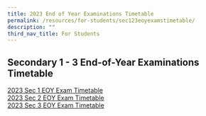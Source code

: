 ```yaml
---
title: 2023 End of Year Examinations Timetable
permalink: /resources/for-students/sec123eoyexamstimetable/
description: ""
third_nav_title: For Students
---
```

## Secondary 1 - 3 End-of-Year Examinations Timetable
[2023 Sec 1 EOY Exam Timetable](/files/2023_sec1_eoy%20exam%20timetable.pdf)<br>
[2023 Sec 2 EOY Exam Timetable](/files/2023_sec2_eoy%20exam%20timetable.pdf)<br>
[2023 Sec 3 EOY Exam Timetable](/files/2023_sec3_eoy%20exam%20timetable.pdf)